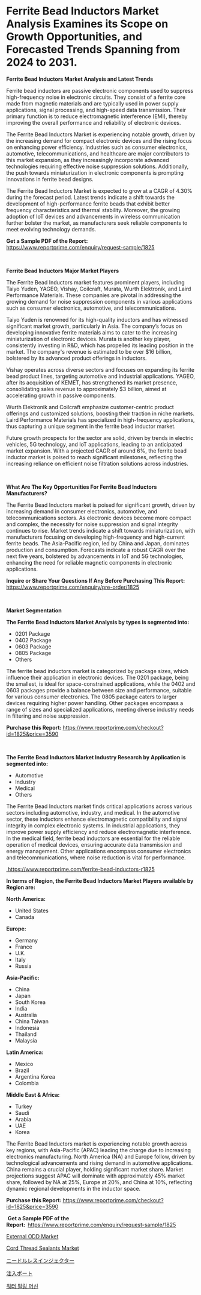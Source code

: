 <p><h1>Ferrite Bead Inductors Market Analysis Examines its Scope on Growth Opportunities, and Forecasted Trends Spanning from 2024 to 2031.</h1></p><p><strong>Ferrite Bead Inductors Market Analysis and Latest Trends</strong></p>
<p><p>Ferrite bead inductors are passive electronic components used to suppress high-frequency noise in electronic circuits. They consist of a ferrite core made from magnetic materials and are typically used in power supply applications, signal processing, and high-speed data transmission. Their primary function is to reduce electromagnetic interference (EMI), thereby improving the overall performance and reliability of electronic devices.</p><p>The Ferrite Bead Inductors Market is experiencing notable growth, driven by the increasing demand for compact electronic devices and the rising focus on enhancing power efficiency. Industries such as consumer electronics, automotive, telecommunications, and healthcare are major contributors to this market expansion, as they increasingly incorporate advanced technologies requiring effective noise suppression solutions. Additionally, the push towards miniaturization in electronic components is prompting innovations in ferrite bead designs.</p><p>The Ferrite Bead Inductors Market is expected to grow at a CAGR of 4.30% during the forecast period. Latest trends indicate a shift towards the development of high-performance ferrite beads that exhibit better frequency characteristics and thermal stability. Moreover, the growing adoption of IoT devices and advancements in wireless communication further bolster the market, as manufacturers seek reliable components to meet evolving technology demands.</p></p>
<p><strong>Get a Sample PDF of the Report:&nbsp;</strong> <a href="https://www.reportprime.com/enquiry/request-sample/1825">https://www.reportprime.com/enquiry/request-sample/1825</a></p>
<p>&nbsp;</p>
<p><strong>Ferrite Bead Inductors Major Market Players</strong></p>
<p><p>The Ferrite Bead Inductors market features prominent players, including Taiyo Yuden, YAGEO, Vishay, Coilcraft, Murata, Wurth Elektronik, and Laird Performance Materials. These companies are pivotal in addressing the growing demand for noise suppression components in various applications such as consumer electronics, automotive, and telecommunications.</p><p>Taiyo Yuden is renowned for its high-quality inductors and has witnessed significant market growth, particularly in Asia. The company’s focus on developing innovative ferrite materials aims to cater to the increasing miniaturization of electronic devices. Murata is another key player, consistently investing in R&D, which has propelled its leading position in the market. The company's revenue is estimated to be over $16 billion, bolstered by its advanced product offerings in inductors.</p><p>Vishay operates across diverse sectors and focuses on expanding its ferrite bead product lines, targeting automotive and industrial applications. YAGEO, after its acquisition of KEMET, has strengthened its market presence, consolidating sales revenue to approximately $3 billion, aimed at accelerating growth in passive components.</p><p>Wurth Elektronik and Coilcraft emphasize customer-centric product offerings and customized solutions, boosting their traction in niche markets. Laird Performance Materials has specialized in high-frequency applications, thus capturing a unique segment in the ferrite bead inductor market.</p><p>Future growth prospects for the sector are solid, driven by trends in electric vehicles, 5G technology, and IoT applications, leading to an anticipated market expansion. With a projected CAGR of around 6%, the ferrite bead inductor market is poised to reach significant milestones, reflecting the increasing reliance on efficient noise filtration solutions across industries.</p></p>
<p>&nbsp;</p>
<p><strong>What Are The Key Opportunities For Ferrite Bead Inductors Manufacturers?</strong></p>
<p><p>The Ferrite Bead Inductors market is poised for significant growth, driven by increasing demand in consumer electronics, automotive, and telecommunications sectors. As electronic devices become more compact and complex, the necessity for noise suppression and signal integrity continues to rise. Market trends indicate a shift towards miniaturization, with manufacturers focusing on developing high-frequency and high-current ferrite beads. The Asia-Pacific region, led by China and Japan, dominates production and consumption. Forecasts indicate a robust CAGR over the next five years, bolstered by advancements in IoT and 5G technologies, enhancing the need for reliable magnetic components in electronic applications.</p></p>
<p><strong>Inquire or Share Your Questions If Any Before Purchasing This Report:</strong> <a href="https://www.reportprime.com/enquiry/pre-order/1825">https://www.reportprime.com/enquiry/pre-order/1825</a></p>
<p>&nbsp;</p>
<p><strong>Market Segmentation</strong></p>
<p><strong>The Ferrite Bead Inductors Market Analysis by types is segmented into:</strong></p>
<p><ul><li>0201 Package</li><li>0402 Package</li><li>0603 Package</li><li>0805 Package</li><li>Others</li></ul></p>
<p><p>The ferrite bead inductors market is categorized by package sizes, which influence their application in electronic devices. The 0201 package, being the smallest, is ideal for space-constrained applications, while the 0402 and 0603 packages provide a balance between size and performance, suitable for various consumer electronics. The 0805 package caters to larger devices requiring higher power handling. Other packages encompass a range of sizes and specialized applications, meeting diverse industry needs in filtering and noise suppression.</p></p>
<p><strong>Purchase this Report:&nbsp;</strong><a href="https://www.reportprime.com/checkout?id=1825&price=3590">https://www.reportprime.com/checkout?id=1825&price=3590</a></p>
<p>&nbsp;</p>
<p><strong>The Ferrite Bead Inductors Market Industry Research by Application is segmented into:</strong></p>
<p><ul><li>Automotive</li><li>Industry</li><li>Medical</li><li>Others</li></ul></p>
<p><p>The Ferrite Bead Inductors market finds critical applications across various sectors including automotive, industry, and medical. In the automotive sector, these inductors enhance electromagnetic compatibility and signal integrity in complex electronic systems. In industrial applications, they improve power supply efficiency and reduce electromagnetic interference. In the medical field, ferrite bead inductors are essential for the reliable operation of medical devices, ensuring accurate data transmission and energy management. Other applications encompass consumer electronics and telecommunications, where noise reduction is vital for performance.</p></p>
<p><a href="https://www.reportprime.com/ferrite-bead-inductors-r1825">&nbsp;https://www.reportprime.com/ferrite-bead-inductors-r1825</a></p>
<p><strong>In terms of Region, the Ferrite Bead Inductors Market Players available by Region are:</strong></p>
<p>
    <p> <strong> North America: </strong>
        <ul>
            <li>United States</li>
            <li>Canada</li>
        </ul>
        </p> 
    <p> <strong> Europe: </strong>
        <ul>
            <li>Germany</li>
            <li>France</li>
            <li>U.K.</li>
            <li>Italy</li>
            <li>Russia</li>
        </ul>
        </p> 
    <p> <strong> Asia-Pacific: </strong>
        <ul>
            <li>China</li>
            <li>Japan</li>
            <li>South Korea</li>
            <li>India</li>
            <li>Australia</li>
            <li>China Taiwan</li>
            <li>Indonesia</li>
            <li>Thailand</li>
            <li>Malaysia</li>
        </ul>
        </p> 
    <p> <strong> Latin America: </strong>
        <ul>
            <li>Mexico</li>
            <li>Brazil</li>
            <li>Argentina Korea</li>
            <li>Colombia</li>
        </ul>
        </p> 
    <p> <strong> Middle East & Africa: </strong>
        <ul>
            <li>Turkey</li>
            <li>Saudi</li>
            <li>Arabia</li>
            <li>UAE</li>
            <li>Korea</li>
        </ul>
    </p>
    </p>
<p><p>The Ferrite Bead Inductors market is experiencing notable growth across key regions, with Asia-Pacific (APAC) leading the charge due to increasing electronics manufacturing. North America (NA) and Europe follow, driven by technological advancements and rising demand in automotive applications. China remains a crucial player, holding significant market share. Market projections suggest APAC will dominate with approximately 45% market share, followed by NA at 25%, Europe at 20%, and China at 10%, reflecting dynamic regional developments in the inductor space.</p></p>
<p><strong>Purchase this Report: </strong><a href="https://www.reportprime.com/checkout?id=1825&price=3590">https://www.reportprime.com/checkout?id=1825&price=3590</a></p>
<p>&nbsp;<strong>Get a Sample PDF of the Report:&nbsp;&nbsp;</strong><a href="https://www.reportprime.com/enquiry/request-sample/1825">https://www.reportprime.com/enquiry/request-sample/1825</a></p>
<p><strong></strong></p>
<p><p><a href="https://www.linkedin.com/pulse/external-odd-market-investigation-industry-evolution-forecast-m1cpf?trackingId=%2B%2BPK21kEQcGrS0416p%2BAig%3D%3D">External ODD Market</a></p><p><a href="https://medium.com/@sdonald04328/cord-thread-sealants-market-report-by-product-type-ptfe-sealing-cord-others-end-use-energy-f90a26b6f828">Cord Thread Sealants Market</a></p><p><a href="https://medium.com/@kandrakodamadbg/%E9%87%9D%E3%81%AA%E3%81%97%E6%B3%A8%E5%B0%84%E5%99%A8%E5%B8%82%E5%A0%B4%E3%81%AE%E8%A6%8F%E6%A8%A1-%E6%88%90%E9%95%B7%E3%83%88%E3%83%AC%E3%83%B3%E3%83%89-%E7%B5%B1%E8%A8%88%E3%83%87%E3%83%BC%E3%82%BF-%E4%BA%88%E6%B8%AC-2024%E5%B9%B4-2031%E5%B9%B4-7e3b3d3c1fcd">ニードルレスインジェクター</a></p><p><a href="https://medium.com/@kandrakodamadbg/%E3%82%A4%E3%83%B3%E3%82%B8%E3%82%A7%E3%82%AF%E3%82%B7%E3%83%A7%E3%83%B3%E3%83%9D%E3%83%BC%E3%83%88%E5%B8%82%E5%A0%B4-2024%E5%B9%B4%E3%81%8B%E3%82%892031%E5%B9%B4%E3%81%BE%E3%81%A7%E3%81%AE%E3%82%B0%E3%83%AD%E3%83%BC%E3%83%90%E3%83%AB%E5%B8%82%E5%A0%B4%E3%81%AE%E6%B4%9E%E5%AF%9F%E3%81%A8%E8%B2%A9%E5%A3%B2%E5%8B%95%E5%90%91-37468f1413ca">注入ポート</a></p><p><a href="https://medium.com/@hossainvi014/%EB%AC%BC-%EC%B6%A9%EC%A0%84%EA%B8%B0-%EC%8B%9C%EC%9E%A5-%EB%8F%99%ED%96%A5-%EC%95%A0%ED%94%8C%EB%A6%AC%EC%BC%80%EC%9D%B4%EC%85%98-%EB%B0%8F-%EC%A7%80%EC%97%AD-%EC%8B%9C%EC%9E%A5-%ED%86%B5%EC%B0%B0%EB%A0%A5%EC%9D%98-%EC%A3%BC%EC%9A%94-%EB%8F%99%EC%9D%B8-2024-2031-54cd0613385c">워터 필링 머신</a></p></p>